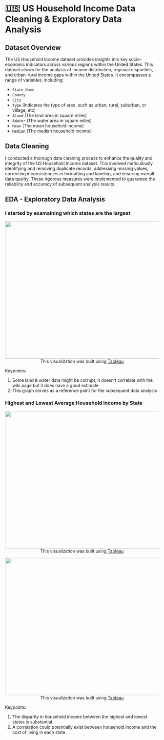 # :us: **US Household Income Data Cleaning & Exploratory Data Analysis**

## Dataset Overview
The US Household Income dataset provides insights into key socio-economic indicators across various regions within the United States. 
This dataset allows for the analysis of income distribution, regional disparities, and urban-rural income gaps within the United States.
It encompasses a range of variables, including:

- `State_Name`
- `County`
- `City`
- `Type` (Indicates the type of area, such as urban, rural, suburban, or village, etc)
- `ALand` (The land area in square miles)
- `AWater` (The water area in square miles)
- `Mean` (The mean household income)
- `Median` (The median household income)

## Data Cleaning 
I conducted a thorough data cleaning process to enhance the quality and integrity of the US Household Income dataset. This involved meticulously identifying and removing duplicate records, addressing missing values, correcting inconsistencies in formatting and labeling, and ensuring overall data quality. These rigorous measures were implemented to guarantee the reliability and accuracy of subsequent analysis results.

## EDA - Exploratory Data Analysis 

### I started by examaining which states are the largest

<p align="center">
  <img src="https://github.com/Amit-Zur/SQL-Projects/assets/112909022/6ebf00a9-0ae5-4ec5-8d26-911f87592ef3" width="1000" height="450">
<br>
This visualization was built using <a href="https://public.tableau.com/views/US_Household_IncomeProject-BiggestStates/Sheet7?:language=en-US&:sid=&:display_count=n&:origin=viz_share_link">Tableau</a>
</p>

Keypoints:

1. Some land & water data might be corrupt, it doesn't correlate with the wiki page but it does have a good estimate 
2. This graph serves as a reference point for the subsequent data analysis

### Highest and Lowest Average Household Income by State 


<p align="center">
  <img src="https://github.com/Amit-Zur/SQL-Projects/assets/112909022/e3557bc4-8fe4-4e1d-baa4-38797236a974" width="1000" height="450">
<br>
This visualization was built using <a href="https://public.tableau.com/views/US_Household_IncomeProject-AverageIncomebyStateHighest/Sheet8?:language=en-US&publish=yes&:sid=&:display_count=n&:origin=viz_share_link">Tableau</a>
</p>

<p align="center">
  <img src="https://github.com/Amit-Zur/SQL-Projects/assets/112909022/a749911d-5a7a-4b3c-9c45-df75b4189f19" width="1000" height="450">
<br>
This visualization was built using <a href="https://public.tableau.com/views/US_Household_IncomeProject-AverageIncomebyStateLowest/Sheet8?:language=en-US&publish=yes&:sid=&:display_count=n&:origin=viz_share_link">Tableau</a>
</p>

Keypoints:
1. The disparity in household income between the highest and lowest states is substantial
2. A correlation could potentially exist between household income and the cost of living in each state







